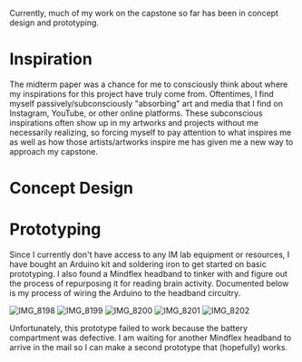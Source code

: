 Currently, much of my work on the capstone so far has been in concept design and prototyping. 

# Inspiration

The midterm paper was a chance for me to consciously think about where my inspirations for this project have truly come from. Oftentimes, I find myself passively/subconsciously "absorbing" art and media that I find on Instagram, YouTube, or other online platforms. These subconscious inspirations often show up in my artworks and projects without me necessarily realizing, so forcing myself to pay attention to what inspires me as well as how those artists/artworks inspire me has given me a new way to approach my capstone.

# Concept Design



# Prototyping

Since I currently don't have access to any IM lab equipment or resources, I have bought an Arduino kit and soldering iron to get started on basic prototyping. I also found a Mindflex headband to tinker with and figure out the process of repurposing it for reading brain activity. Documented below is my process of wiring the Arduino to the headband circuitry.

![IMG_8198](https://user-images.githubusercontent.com/7122029/138741216-6f19f633-1617-4011-acbe-d103d550a5cd.JPG)
![IMG_8199](https://user-images.githubusercontent.com/7122029/138741220-6e943754-95e8-4415-98fa-a39f1621c3d0.JPG)
![IMG_8200](https://user-images.githubusercontent.com/7122029/138741222-f3a7a3af-5d2e-4666-83d5-2a33909ff236.JPG)
![IMG_8201](https://user-images.githubusercontent.com/7122029/138741225-e265cb2d-791d-4c25-bf07-50cbe1c2937c.JPG)
![IMG_8202](https://user-images.githubusercontent.com/7122029/138741229-d569235b-69c7-4eb2-9e7c-5b87dad2a664.JPG)

Unfortunately, this prototype failed to work because the battery compartment was defective. I am waiting for another Mindflex headband to arrive in the mail so I can make a second prototype that (hopefully) works.
